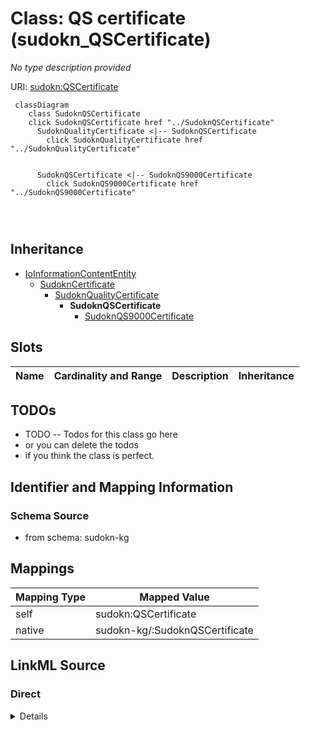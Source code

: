 

# Class: QS certificate (sudokn_QSCertificate)


_No type description provided_





URI: [sudokn:QSCertificate](http://asu.edu/semantics/SUDOKN/QSCertificate)






```mermaid
 classDiagram
    class SudoknQSCertificate
    click SudoknQSCertificate href "../SudoknQSCertificate"
      SudoknQualityCertificate <|-- SudoknQSCertificate
        click SudoknQualityCertificate href "../SudoknQualityCertificate"
      

      SudoknQSCertificate <|-- SudoknQS9000Certificate
        click SudoknQS9000Certificate href "../SudoknQS9000Certificate"
      
      
      
```





## Inheritance
* [IoInformationContentEntity](../classes/IoInformationContentEntity.md)
    * [SudoknCertificate](../classes/SudoknCertificate.md)
        * [SudoknQualityCertificate](../classes/SudoknQualityCertificate.md)
            * **SudoknQSCertificate**
                * [SudoknQS9000Certificate](../classes/SudoknQS9000Certificate.md)



## Slots

| Name | Cardinality and Range | Description | Inheritance |
| ---  | --- | --- | --- |









## TODOs

* TODO -- Todos for this class go here
* or you can delete the todos
* if you think the class is perfect.

## Identifier and Mapping Information







### Schema Source


* from schema: sudokn-kg




## Mappings

| Mapping Type | Mapped Value |
| ---  | ---  |
| self | sudokn:QSCertificate |
| native | sudokn-kg/:SudoknQSCertificate |







## LinkML Source

<!-- TODO: investigate https://stackoverflow.com/questions/37606292/how-to-create-tabbed-code-blocks-in-mkdocs-or-sphinx -->

### Direct

<details>
```yaml
name: sudokn_QSCertificate
description: No type description provided
title: QS certificate
todos:
- TODO -- Todos for this class go here
- or you can delete the todos
- if you think the class is perfect.
notes:
- Class with 0 occurences.
from_schema: sudokn-kg
rank: 1000
is_a: sudokn_QualityCertificate
class_uri: sudokn:QSCertificate

```
</details>

### Induced

<details>
```yaml
name: sudokn_QSCertificate
description: No type description provided
title: QS certificate
todos:
- TODO -- Todos for this class go here
- or you can delete the todos
- if you think the class is perfect.
notes:
- Class with 0 occurences.
from_schema: sudokn-kg
rank: 1000
is_a: sudokn_QualityCertificate
class_uri: sudokn:QSCertificate

```
</details>